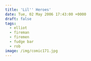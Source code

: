 ```yaml
---
title: 'Lil'' Heroes'
date: Tue, 02 May 2006 17:43:00 +0000
draft: false
tags:
  - elliot
  - fireman
  - firemen
  - fudge bar
  - rob
image: /img/comic171.jpg
---
```


